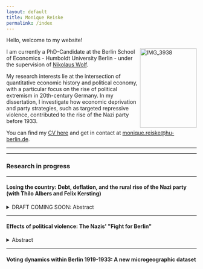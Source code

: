 ```yaml
---
layout: default
title: Monique Reiske
permalink: /index
---
```


Hello, welcome to my website!

<img align="right" src="./assets/images/IMG_3938.jpeg" alt="IMG_3938" width="150" height="210" >

I am currently a PhD-Candidate at the Berlin School of Economics - Humboldt University Berlin - under the supervision of <a href="https://sites.google.com/site/nikolauswolf01" target="_blank" rel="noopener noreferrer"> Nikolaus Wolf</a>.

My research interests lie at the intersection of quantitative economic history and political economy, with a particular focus on the rise of political extremism in 20th-century Germany. 
In my dissertation, I investigate how economic deprivation and party strategies, such as targeted repressive violence, contributed to the rise of the Nazi party before 1933.

You can find my <a href="pdfs/CV_Monique_Reiske.pdf" target="_blank" rel="noopener noreferrer"> CV here</a> and get in contact at <a href="mailto:monique.reiske@hu-berlin.de">monique.reiske@hu-berlin.de</a>.

***
***

### Research in progress

***

#### Losing the country: Debt, deflation, and the rural rise of the Nazi party (with Thilo Albers and Felix Kersting) 
<details><summary>DRAFT COMING SOON: Abstract</summary>
    <p align="justify">Using interwar German agriculture as a case, this paper explores the economic and political cost of debt deflation. We first characterize the change in farmers' leverage by employing a decomposition, documenting systematic differences of its drivers between the period of debt accumulation (1924-1928) and the period of debt deflation (1929-1932).  We construct exogenous exposure measures to debt uptake and deflation for the two respective periods, which allow us to  elicit their impact on economic destitution and voting. While rapid debt accumulation triggered discontent,  the Nazi party was only able to unify the rural protest vote in the 1930s. We show that the exposure to debt deflation can explain both the cross-sectional variation as well as the NSDAP's higher vote share among the rural vis-à-vis the urban electorate. In light of the failed economic policy attempts of centrist parties before the Nazis' ascension to power, we posit that the only viable solution to the debt deflation problem would have been a devaluation of the currency. </p>
</details>

***

#### Effects of political violence: The Nazis' "Fight for Berlin"
<details><summary>Abstract</summary>
    <p align="justify">Under which circumstances can a violent movement succeed in attracting new members and quelling opposition and when does it create backlash? To address these questions, I examine the Nazis’ “Fight for Berlin” between 1928 and 1933. Particularly in the capital city, establishing control over opposition strongholds was a central strategic objective for the Nazi party to suppress protest in case of its ascension to power. For this purpose, the stormtroopers - the NSDAP’s fighting force and under its directive - initiated a sustained campaign of establishing permanent operational bases in predominantly Communist areas. These so-called ‘Sturmlokale’ served as launching points for confrontations with the political enemy and thus introduced a sustained increase of violence into the respective neighborhoods. 

In this article, I proceed in three steps: First, I show how the stormtroopers successfully expanded into opposition strongholds between 1928 and 1932 and how they strategically positioned themselves closely to Communist meeting places and police stations. Second, I show that increased Nazi presence did in fact lead to more violent incidents in surrounding areas. Third, I investigate the effects of Nazi presence on subsequent election results and explore potential heterogeneity along local Communist strength and police activity. 

To pinpoint the exact place and timing of stormtrooper presence, I build on previous historical research by cross-referencing information extracted from NS sources with police archives. Similarly, I build detailed point data on Communist meeting places and police stations. Combined with an original data set of Weimar-era election results on the precinct level and equally granular economic information, such as floor prices, this allows me to trace the strategic interactions of the three relevant groups. For identification, I additionally exploit the fact that the stormtroopers chose the locations of their operational bases with a preference for pubs situated on street corners to ensure visibility and readiness for potential confrontations. This allows me to construct a measure of expected exposure to political violence on the precinct level to gauge the causal impact of actual exposure. 

With this paper, I contribute to the literature on the role of party strategy in the rise of the NSDAP by focusing specifically on the violence of the movement where previous research has analyzed its propaganda measures, such as Adena et al. (2015) and Caesmann et al. (2021). I also add to the literature on social movements and protests more generally by investigating the interaction of two political competitors that both oppose the state. </p>
</details>

***

#### Voting dynamics within Berlin 1919-1933: A new microgeographic dataset
